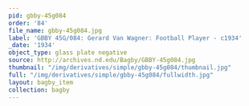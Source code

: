 ```yaml
---
pid: gbby-45g084
order: '84'
file_name: gbby-45g084.jpg
label: 'GBBY 45G/084: Gerard Van Wagner: Football Player - c1934'
_date: '1934'
object_type: glass plate negative
source: http://archives.nd.edu/Bagby/GBBY-45g084.jpg
thumbnail: "/img/derivatives/simple/gbby-45g084/thumbnail.jpg"
full: "/img/derivatives/simple/gbby-45g084/fullwidth.jpg"
layout: bagby_item
collection: bagby
---
```

